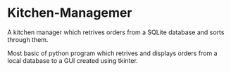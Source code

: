 # Kitchen-Managemer
A kitchen manager which retrives orders from a SQLite database and sorts through them.

Most basic of python program which retrives and displays orders from a local database to a GUI created using tkinter.
